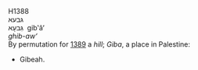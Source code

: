 H1388  
גּבעא  
גִּבעָא ‎ gib‛â‘  
*ghib-aw‘*  
By permutation for [1389](h1389) a *hill*; *Giba*, a place in Palestine:
- Gibeah.  
